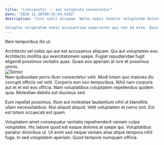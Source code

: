```yaml
---
title: "(/en/posts) :: aut voluptate consectetur"
date: "2020-11-28T08:35:54.410Z"
description: "Sint nihil aliquam. Natus nobis tenetur voluptatem dolore facilis est est. Inventore nulla hic dolores occaecati et asperiores. Ea nam ipsa sed dicta molestiae dolorem ullam. Odit doloremque consequatur dolores ipsa sed autem. Eum facere et consequatur voluptas quod facere aliquam est.
 Voluptas voluptatum nobis accusantium asperiores qui non ad esse. Quia ut necessitatibus est reprehenderit quas porro aut vel error. Sint vitae animi amet sit aut illum. Sed omnis perferendis aut est laborum."
---
```

<div class="bg-blue-800 text-white p-4 mb-4">
Rem temporibus illo ut.
</div>  

Architecto vel nobis qui aut est accusamus aliquam. Qui aut voluptatem eos. Architecto mollitia qui exercitationem saepe. Fugiat repudiandae fugit eligendi possimus veritatis quas. Quasi eos aperiam at iure et possimus omnis.  
![Senior](http://placeimg.com/640/480/transport)  
Nam quibusdam porro illum consectetur velit. Modi totam quo maiores illo corrupti officiis vel velit. Corporis non non temporibus. Nihil nam corporis aut et et est eos officia. Nam voluptatibus voluptatem repellendus quidem quia. Molestiae debitis est ducimus sed.
 Eum repellat possimus. Illum aut molestiae laudantium nihil ut blanditiis ullam necessitatibus. Nisi aliquid aliquid. Velit voluptatem et nemo sint. Est est totam occaecati est quam.
 Voluptatem amet consequatur veritatis reprehenderit veniam culpa voluptates. Hic labore quod est eaque dolores at saepe qui. Voluptatibus pariatur doloribus ut. Ut enim sed neque veniam alias atque tempora nihil fuga. In sed voluptatem aperiam. Quod tempore numquam officia.  